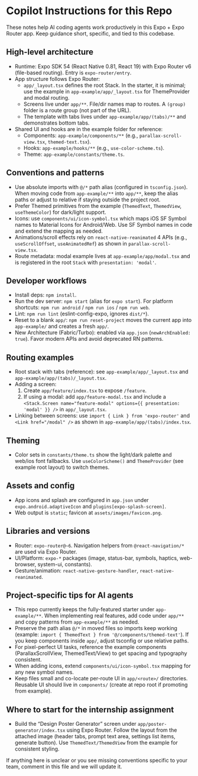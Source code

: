 # Copilot Instructions for this Repo

These notes help AI coding agents work productively in this Expo + Expo Router app. Keep guidance short, specific, and tied to this codebase.

## High-level architecture

- Runtime: Expo SDK 54 (React Native 0.81, React 19) with Expo Router v6 (file-based routing). Entry is `expo-router/entry`.
- App structure follows Expo Router:
  - `app/_layout.tsx` defines the root Stack. In the starter, it is minimal; use the example in `app-example/app/_layout.tsx` for ThemeProvider and modal routing.
  - Screens live under `app/**`. File/dir names map to routes. A `(group)` folder is a route group (not part of the URL).
  - The template with tabs lives under `app-example/app/(tabs)/**` and demonstrates bottom tabs.
- Shared UI and hooks are in the example folder for reference:
  - Components: `app-example/components/**` (e.g., `parallax-scroll-view.tsx`, `themed-text.tsx`).
  - Hooks: `app-example/hooks/**` (e.g., `use-color-scheme.ts`).
  - Theme: `app-example/constants/theme.ts`.

## Conventions and patterns

- Use absolute imports with `@/*` path alias (configured in `tsconfig.json`). When moving code from `app-example/**` into `app/**`, keep the alias paths or adjust to relative if staying outside the project root.
- Prefer Themed primitives from the example (`ThemedText`, `ThemedView`, `useThemeColor`) for dark/light support.
- Icons: use `components/ui/icon-symbol.tsx` which maps iOS SF Symbol names to Material Icons for Android/Web. Use SF Symbol names in code and extend the mapping as needed.
- Animations/scroll effects rely on `react-native-reanimated` 4 APIs (e.g., `useScrollOffset`, `useAnimatedRef`) as shown in `parallax-scroll-view.tsx`.
- Route metadata: modal example lives at `app-example/app/modal.tsx` and is registered in the root `Stack` with `presentation: 'modal'`.

## Developer workflows

- Install deps: `npm install`.
- Run the dev server: `npm start` (alias for `expo start`). For platform shortcuts: `npm run android` / `npm run ios` / `npm run web`.
- Lint: `npm run lint` (eslint-config-expo, ignores `dist/*`).
- Reset to a blank `app/`: `npm run reset-project` moves the current app into `app-example/` and creates a fresh `app/`.
- New Architecture (Fabric/Turbo): enabled via `app.json` (`newArchEnabled: true`). Favor modern APIs and avoid deprecated RN patterns.

## Routing examples

- Root stack with tabs (reference): see `app-example/app/_layout.tsx` and `app-example/app/(tabs)/_layout.tsx`.
- Adding a screen:
  1. Create `app/feature/index.tsx` to expose `/feature`.
  2. If using a modal: add `app/feature-modal.tsx` and include a `<Stack.Screen name="feature-modal" options={{ presentation: 'modal' }} />` in `app/_layout.tsx`.
- Linking between screens: use `import { Link } from 'expo-router'` and `<Link href="/modal" />` as shown in `app-example/app/(tabs)/index.tsx`.

## Theming

- Color sets in `constants/theme.ts` show the light/dark palette and web/ios font fallbacks. Use `useColorScheme()` and `ThemeProvider` (see example root layout) to switch themes.

## Assets and config

- App icons and splash are configured in `app.json` under `expo.android.adaptiveIcon` and `plugins[expo-splash-screen]`.
- Web output is `static`; favicon at `assets/images/favicon.png`.

## Libraries and versions

- Router: `expo-router@~6`. Navigation helpers from `@react-navigation/*` are used via Expo Router.
- UI/Platform: `expo-*` packages (image, status-bar, symbols, haptics, web-browser, system-ui, constants).
- Gesture/animation: `react-native-gesture-handler`, `react-native-reanimated`.

## Project-specific tips for AI agents

- This repo currently keeps the fully-featured starter under `app-example/**`. When implementing real features, add code under `app/**` and copy patterns from `app-example/**` as needed.
- Preserve the path alias `@/*` in moved files so imports keep working (example: `import { ThemedText } from '@/components/themed-text'`). If you keep components inside `app/`, adjust tsconfig or use relative paths.
- For pixel-perfect UI tasks, reference the example components (ParallaxScrollView, ThemedText/View) to get spacing and typography consistent.
- When adding icons, extend `components/ui/icon-symbol.tsx` mapping for any new symbol names.
- Keep files small and co-locate per-route UI in `app/<route>/` directories. Reusable UI should live in `components/` (create at repo root if promoting from example).

## Where to start for the internship assignment

- Build the “Design Poster Generator” screen under `app/poster-generator/index.tsx` using Expo Router. Follow the layout from the attached image (header tabs, prompt text area, settings list items, generate button). Use `ThemedText/ThemedView` from the example for consistent styling.

If anything here is unclear or you see missing conventions specific to your team, comment in this file and we will update it.
